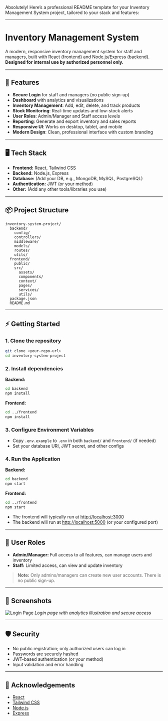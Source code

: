 Absolutely! Here’s a professional README template for your Inventory Management System project, tailored to your stack and features:

---

# Inventory Management System

A modern, responsive inventory management system for staff and managers, built with React (frontend) and Node.js/Express (backend).  
**Designed for internal use by authorized personnel only.**

---

## 🚀 Features

- **Secure Login** for staff and managers (no public sign-up)
- **Dashboard** with analytics and visualizations
- **Inventory Management**: Add, edit, delete, and track products
- **Stock Monitoring**: Real-time updates and low-stock alerts
- **User Roles**: Admin/Manager and Staff access levels
- **Reporting**: Generate and export inventory and sales reports
- **Responsive UI**: Works on desktop, tablet, and mobile
- **Modern Design**: Clean, professional interface with custom branding

---

## 🖥️ Tech Stack

- **Frontend:** React, Tailwind CSS
- **Backend:** Node.js, Express
- **Database:** (Add your DB, e.g., MongoDB, MySQL, PostgreSQL)
- **Authentication:** JWT (or your method)
- **Other:** (Add any other tools/libraries you use)

---

## 📦 Project Structure

```
inventory-system-project/
  backend/
    config/
    controllers/
    middleware/
    models/
    routes/
    utils/
  frontend/
    public/
    src/
      assets/
      components/
      context/
      pages/
      services/
      utils/
  package.json
  README.md
```

---

## ⚡ Getting Started

### 1. **Clone the repository**
```bash
git clone <your-repo-url>
cd inventory-system-project
```

### 2. **Install dependencies**

**Backend:**
```bash
cd backend
npm install
```

**Frontend:**
```bash
cd ../frontend
npm install
```

### 3. **Configure Environment Variables**

- Copy `.env.example` to `.env` in both `backend/` and `frontend/` (if needed)
- Set your database URI, JWT secret, and other configs

### 4. **Run the Application**

**Backend:**
```bash
cd backend
npm start
```

**Frontend:**
```bash
cd ../frontend
npm start
```

- The frontend will typically run at [http://localhost:3000](http://localhost:3000)
- The backend will run at [http://localhost:5000](http://localhost:5000) (or your configured port)

---

## 👤 User Roles

- **Admin/Manager:** Full access to all features, can manage users and inventory
- **Staff:** Limited access, can view and update inventory

> **Note:** Only admins/managers can create new user accounts. There is no public sign-up.

---

## 📸 Screenshots

![Login Page](./frontend/src/assets/login-screenshot.png)
*Login page with analytics illustration and secure access*

---

## 🛡️ Security

- No public registration; only authorized users can log in
- Passwords are securely hashed
- JWT-based authentication (or your method)
- Input validation and error handling

---


## 🙏 Acknowledgements

- [React](https://reactjs.org/)
- [Tailwind CSS](https://tailwindcss.com/)
- [Node.js](https://nodejs.org/)
- [Express](https://expressjs.com/)



